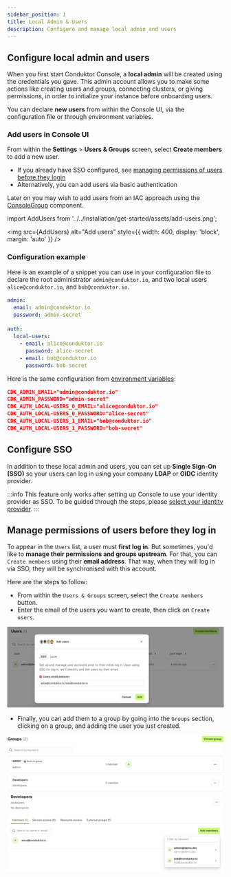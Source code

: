 ```yaml
---
sidebar_position: 1
title: Local Admin & Users
description: Configure and manage local admin and users
---
```


## Configure local admin and users

When you first start Conduktor Console, a **local admin** will be created using the credentials you gave. This admin account allows you to make some actions like creating users and groups, connecting clusters, or giving permissions, in order to initialize your instance before onboarding users.

You can declare **new users** from within the Console UI, via the configuration file or through environment variables.

### Add users in Console UI

From within the **Settings** > **Users & Groups** screen, select **Create members** to add a new user.

 - If you already have SSO configured, see [managing permissions of users before they login](#manage-permissions-of-users-before-they-login)
 - Alternatively, you can add users via basic authentication

Later on you may wish to add users from an IAC approach using the [ConsoleGroup](/platform/reference/resource-reference/console/#consolegroup) component.

import AddUsers from '../../installation/get-started/assets/add-users.png';

<img src={AddUsers} alt="Add users" style={{ width: 400, display: 'block', margin: 'auto' }} />


### Configuration example

Here is an example of a snippet you can use in your configuration file to declare the root administrator `admin@conduktor.io`, and two local users `alice@conduktor.io`, and `bob@conduktor.io`.

```yaml title="platform-config.yaml"
admin:
  email: admin@conduktor.io
  password: admin-secret

auth:
  local-users:
    - email: alice@conduktor.io
      password: alice-secret
    - email: bob@conduktor.io
      password: bob-secret
```

Here is the same configuration from [environment variables](../../env-variables/):

```json
CDK_ADMIN_EMAIL="admin@conduktor.io"
CDK_ADMIN_PASSWORD="admin-secret"
CDK_AUTH_LOCAL-USERS_0_EMAIL="alice@conduktor.io"
CDK_AUTH_LOCAL-USERS_0_PASSWORD="alice-secret"
CDK_AUTH_LOCAL-USERS_1_EMAIL="bob@conduktor.io"
CDK_AUTH_LOCAL-USERS_1_PASSWORD="bob-secret"
```

## Configure SSO

In addition to these local admin and users, you can set up **Single Sign-On (SSO)** so your users can log in using your company **LDAP** or **OIDC** identity provider.

:::info
This feature only works after setting up Console to use your identity provider as SSO. To be guided through the steps, please [select your identity provider](/platform/category/configure-sso/).
:::


## Manage permissions of users before they log in

To appear in the `Users` list, a user must **first log in**. But sometimes, you'd like to **manage their permissions and groups upstream**. 
For that, you can `Create members` using their **email address**. That way, when they will log in via SSO, they will be synchronised with this account.

Here are the steps to follow:
- From within the `Users & Groups` screen, select the `Create members` button.
- Enter the email of the users you want to create, then click on `Create users`.

![](assets/create-sso-users.png)

- Finally, you can add them to a group by going into the `Groups` section, clicking on a group, and adding the user you just created.

![](assets/groups.png)
![](assets/add-users-to-group.png)
